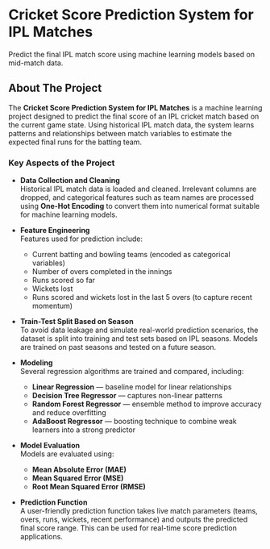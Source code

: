 # Cricket Score Prediction System for IPL Matches

Predict the final IPL match score using machine learning models based on mid-match data.

## About The Project

The **Cricket Score Prediction System for IPL Matches** is a machine learning project designed to predict the final score of an IPL cricket match based on the current game state. Using historical IPL match data, the system learns patterns and relationships between match variables to estimate the expected final runs for the batting team.

### Key Aspects of the Project

- **Data Collection and Cleaning**  
  Historical IPL match data is loaded and cleaned. Irrelevant columns are dropped, and categorical features such as team names are processed using **One-Hot Encoding** to convert them into numerical format suitable for machine learning models.

- **Feature Engineering**  
  Features used for prediction include:  
  - Current batting and bowling teams (encoded as categorical variables)  
  - Number of overs completed in the innings  
  - Runs scored so far  
  - Wickets lost  
  - Runs scored and wickets lost in the last 5 overs (to capture recent momentum)

- **Train-Test Split Based on Season**  
  To avoid data leakage and simulate real-world prediction scenarios, the dataset is split into training and test sets based on IPL seasons. Models are trained on past seasons and tested on a future season.

- **Modeling**  
  Several regression algorithms are trained and compared, including:  
  - **Linear Regression** — baseline model for linear relationships  
  - **Decision Tree Regressor** — captures non-linear patterns  
  - **Random Forest Regressor** — ensemble method to improve accuracy and reduce overfitting  
  - **AdaBoost Regressor** — boosting technique to combine weak learners into a strong predictor

- **Model Evaluation**  
  Models are evaluated using:  
  - **Mean Absolute Error (MAE)**  
  - **Mean Squared Error (MSE)**  
  - **Root Mean Squared Error (RMSE)**

- **Prediction Function**  
  A user-friendly prediction function takes live match parameters (teams, overs, runs, wickets, recent performance) and outputs the predicted final score range. This can be used for real-time score prediction applications.
